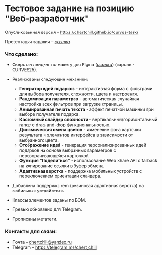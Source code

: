 # Тестовое задание на позицию "Веб-разработчик"

Опубликованная версия – https://chertchill.github.io/curves-task/

Презентация задания – [*ссылка*](https://www.loom.com/share/340fa8805b9a49fb90a38193725d00e5?sid=fd2e8657-e391-4492-9246-6848c0e40226)

### Что сделано:
- Сверстан лендинг по макету для Figma ([*ссылка*](https://www.figma.com/design/ilqnKiHKDlMcsiSuqFQv5G/Тестовое-задание-Чернов-Матвей---разработчик-на-LPC-2025?t=IWvqS0cFo74IYuoV-1)) (пароль - CURVES25).
- Реализованы следующие механики:
    * **Генератор идей подарков** - интерактивная форма с фильтрами для выбора получателя, сложности, цвета и настроения.
    * **Рандомизация параметров** - автоматическая случайная настройка всех фильтров при загрузке страницы.
    * **Анимированная печать текста** - эффект печатной машинки при выборе получателя подарка.
    * **Кастомный слайдер сложности** - вертикальный/горизонтальный range с drag-and-drop функциональностью.
    * **Динамическая смена цветов** - изменение фона карточки результата и элементов интерфейса в зависимости от выбранного цвета.
    * **Отображение идей** - генерация персонализированных идей подарков на основе выбранных параметров с переворачивающейся карточкой.
    * **Функция "Поделиться"** - использование Web Share API с fallback на копирование ссылки в буфер обмена.
    * **Адаптивная верстка** - поддержка мобильных устройств с переключением ориентации слайдера.

- Добавлена поддержка rem (резиновая адаптивная верстка) на мобильных устройствах.
- Классы элементов заданы по БЭМ.
- Превью обновлено для Telegram.
- Прописаны метатеги.

### Контакты для связи:
- Почта – chertchill@yandex.ru
- Telegram – https://telegram.me/chert_chill
